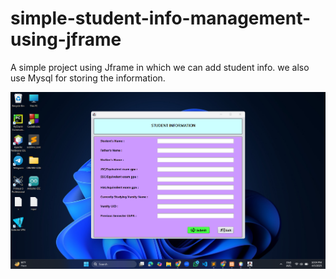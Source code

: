 # simple-student-info-management-using-jframe
A simple project  using Jframe in which we can add student info. we also use Mysql for storing the information.


![Alt text](Student-info1.png)
